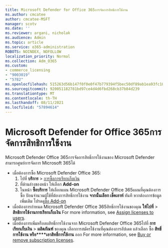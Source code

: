 ```yaml
---
title: Microsoft Defender for Office 365การจัดการสิทธิการใช้งาน
ms.author: cmcatee
author: cmcatee-MSFT
manager: scotv
ms.date: ''
ms.reviewer: argani, nicholak
ms.audience: Admin
ms.topic: article
ms.service: o365-administration
ROBOTS: NOINDEX, NOFOLLOW
localization_priority: Normal
ms.collection: Adm_O365
ms.custom:
- commerce_licensing
- "9003019"
- "5782"
ms.openlocfilehash: 515263d56b147f0f0e0f47b779394f5bec50df89ab1ea93fc1042384270a2ba3
ms.sourcegitcommit: 920051182781bd97ce4d4d6fbd268cb37b84d239
ms.translationtype: MT
ms.contentlocale: th-TH
ms.lasthandoff: 08/11/2021
ms.locfileid: "57894614"
---
```

# <a name="microsoft-defender-for-office-365-license-management"></a>Microsoft Defender for Office 365การจัดการสิทธิการใช้งาน

Microsoft Defender Office 365การจัดการสิทธิ์การใช้งานของ Microsoft Defender สามารถศูนย์การจัดการ Microsoft 365ได้

- เมื่อต้องการซื้อ Microsoft Defender Office 365:
    1. ไปที่ **บริการ**  >  [การซื้อการเรียกเก็บเงิน](https://go.microsoft.com/fwlink/p/?linkid=868433)
    2. ที่ด้านล่างของหน้า ให้เลือก **Add-on**
    3. ในหน้า **ซื้อบริการ** ให้เลือกแผน Microsoft Defender Office 365แผนที่คุณต้องการซื้อ ป้อนจํานวนผู้ใช้ที่ต้องการสิทธิ์การใช้งาน **จากนั้นเลือก เช็คเอาท์** ทันที หากต้องการข้อมูลเพิ่มเติม โปรดดู[ซื้อ Add-on](https://docs.microsoft.com/microsoft-365/commerce/buy-or-edit-an-add-on)
- เมื่อต้องการกําหนด Microsoft Defender Office 365สิทธิ์การใช้งานของคุณ **ให้ไปที่**  >  **สิทธิการใช้งานการเรียกเก็บเงิน** For more information, see [Assign licenses to users](https://docs.microsoft.com/microsoft-365/admin/manage/assign-licenses-to-users).
- เมื่อต้องการเพิ่มหรือลบสิทธิ์การใช้งานจาก Microsoft Defender Office 365ไปที่ **การเรียกเก็บเงิน**  >  **ผลิตภัณฑ์** ของคุณ เลือกการสมัครใช้งานที่คุณต้องการอัปเดต แล้วเลือก ซื้อ **สิทธิ์การใช้งาน หรือ****เอาสิทธิ์การใช้งาน** ออก For more information, see [Buy or remove subscription licenses](https://docs.microsoft.com/microsoft-365/commerce/licenses/buy-licenses).
